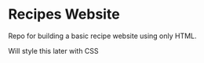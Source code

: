 # Recipes Website

Repo for building a basic recipe website using only HTML.<br>

Will style this later with CSS <br>
